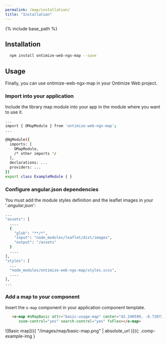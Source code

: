 ```yaml
---
permalink: /map/installation/
title: "Installation"
---
```


{% include base_path %}

## Installation

```bash
  npm install ontimize-web-ngx-map --save
```

## Usage

Finally, you can use ontimize-web-ngx-map in your Ontimize Web project.

### Import into your application


Include the library map module into your app in the module where you want to use it.

```bash
...
import { OMapModule } from 'ontimize-web-ngx-map';
...

@NgModule({
  imports: [
    OMapModule,
    /* other imports */
  ],
  declarations: ...
  providers: ...
})
export class ExampleModule { }
```


### Configure angular.json dependencies

You must add the module styles definition and the leaflet images in your '*.angular.json*':

```bash
...
"assets": [
  ....
  {
    "glob": "**/*",
    "input": "node_modules/leaflet/dist/images",
    "output": "/assets"
  }
  ....
],
"styles": [
  ...
  "node_modules/ontimize-web-ngx-map/styles.scss",
  ....
],
...
```


### Add  a map to your component

Insert the `o-map` component in your application component template.


```html
   <o-map #oMapBasic attr="basic-usage-map" center="42.240599, -8.720727" zoom="11" min-zoom="3" max-zoom="20"
      zoom-control="yes" search-control="yes" fxFlex></o-map>
```

![Basic map]({{ "/images/map/basic-map.png" | absolute_url }}){: .comp-example-img }
